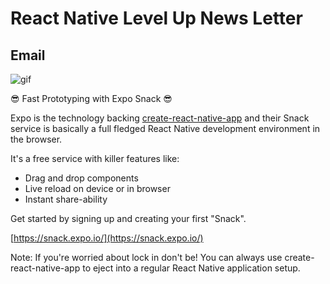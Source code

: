 # React Native Level Up News Letter

## Email

![gif](./expo.gif)

😎 Fast Prototyping with Expo Snack 😎

Expo is the technology backing [create-react-native-app](https://github.com/react-community/create-react-native-app) and their Snack service is basically a full fledged React Native development environment in the browser.

It's a free service with killer features like:
  - Drag and drop components
  - Live reload on device or in browser
  - Instant share-ability

Get started by signing up and creating your first "Snack".

[https://snack.expo.io/](https://snack.expo.io/)

Note: If you're worried about lock in don't be! You can always use create-react-native-app to eject into a regular React Native application setup.